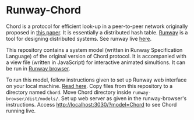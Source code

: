 # Runway-Chord
Chord is a protocol for efficient look-up in a peer-to-peer network originally proposed in <a href="https://pdos.csail.mit.edu/papers/chord:sigcomm01/chord_sigcomm.pdf">this paper</a>. It is essentially a distributed hash table.
<a href="https://medium.com/salesforce-open-source/runway-intro-dc0d9578e248#.55bqejy2y">Runway</a> is a tool for designing distributed systems. See runway live <a href="https://runway.systems/">here</a>.

This repository contains a system model (written in Runway Specification Language) of the original version of Chord protocol. It is accompanied with a view file (written in JavaScript) for interactive animated simultions.
It can be run in <a href="https://github.com/salesforce/runway-browser">Runway browser</a>.

To run this model, follow instructions given to set up Runway web interface on your local machine. <a href="https://github.com/salesforce/runway-browser">Read here</a>.
Copy files from this repository to a directory named <code>Chord</code>. Move Chord directory inside <code>runway-browser/dist/models/</code>.
Set up web server as given in the runway-browser's instructions.
Access <a href="http://localhost:3030/?model=Chord">http://localhost:3030/?model=Chord<a> to see Chord running live.
